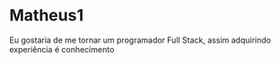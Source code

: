 # Matheus1
Eu gostaria de me tornar um programador Full Stack, assim adquirindo experiência é conhecimento
